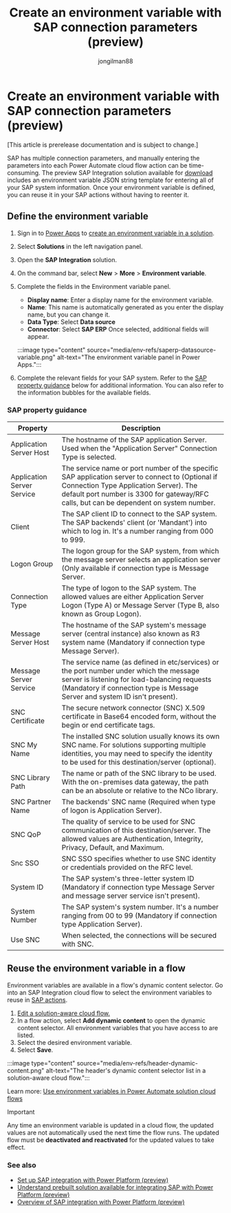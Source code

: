﻿---
title: Create an environment variable with SAP connection parameters (preview)
description: Define an environment variable in Power Apps that contains all of your SAP system information, then reuse it in your SAP flow actions
author: jongilman88
contributors:
- EllenWehrle
- galitskyd
- microsoft-dustin
- ryanb58
- scottwoodallmsft
- Wrighttyler
ms.author: jongilman
ms.reviewer: ellenwehrle
ms.subservice: power-automate-connections
ms.topic: how-to
ms.date: 11/01/2022

--- 
# Create an environment variable with SAP connection parameters (preview)

[This article is prerelease documentation and is subject to change.]

SAP has multiple connection parameters, and manually entering the parameters into each Power Automate cloud flow action can be time-consuming. The preview SAP Integration solution available for [download](https://github.com/jongilman88/PowerPlatformSAPIntegration) includes an environment variable JSON string template for entering all of your SAP system information. Once your environment variable is defined, you can reuse it in your SAP actions without having to reenter it.

## Define the environment variable

1. Sign in to [Power Apps](https://make.powerapps.com) to [create an environment variable in a solution](/power-apps/maker/data-platform/environmentvariables#create-an-environment-variable-in-a-solution).

1. Select **Solutions** in the left navigation panel.

1. Open the **SAP Integration** solution.

1. On the command bar, select **New** > **More** > **Environment variable**.

1. Complete the fields in the Environment variable panel.

    - **Display name**: Enter a display name for the environment variable.
    - **Name**: This name is automatically generated as you enter the display name, but you can change it.
    - **Data Type**: Select **Data source**
    - **Connector**: Select **SAP ERP** Once selected, additional fields will appear.

   :::image type="content" source="media/env-refs/saperp-datasource-variable.png" alt-text="The environment variable panel in Power Apps.":::

1. Complete the relevant fields for your SAP system. Refer to the [SAP property guidance](#sap-property-guidance) below for additional information. You can also refer to the information bubbles for the available fields.

### SAP property guidance

| Property  |Description |
|-|-|
| Application Server Host        | The hostname of the SAP application Server. Used when the "Application Server" Connection Type is selected. |
| Application Server Service     | The service name or port number of the specific SAP application server to connect to (Optional if Connection Type Application Server). The default port number is 3300 for gateway/RFC calls, but can be dependent on system number.|
| Client  | The SAP client ID to connect to the SAP system. The SAP backends' client (or 'Mandant') into which to log in. It's a number ranging from 000 to 999. |
| Logon Group  | The logon group for the SAP system, from which the message server selects an application server (Only available if connection type is Message Server. |
| Connection Type   | The type of logon to the SAP system. The allowed values are either Application Server Logon (Type A) or Message Server (Type B, also known as Group Logon).|
| Message Server Host  | The hostname of the SAP system's message server (central instance) also known as R3 system name (Mandatory if connection type Message Server).  |
| Message Server Service | The service name (as defined in etc/services) or the port number under which the message server is listening for load-balancing requests (Mandatory if connection type is Message Server and system ID isn't present). |
| SNC Certificate  | The secure network connector (SNC) X.509 certificate in Base64 encoded form, without the begin or end certificate tags. |
| SNC My Name  | The installed SNC solution usually knows its own SNC name. For solutions supporting multiple identities, you may need to specify the identity to be used for this destination/server (optional). |
| SNC Library Path  | The name or path of the SNC library to be used. With the on-premises data gateway, the path can be an absolute or relative to the NCo library.  |
| SNC Partner Name  | The backends' SNC name (Required when type of logon is Application Server). |
| SNC QoP | The quality of service to be used for SNC communication of this destination/server. The allowed values are Authentication, Integrity, Privacy, Default, and Maximum. |
| Snc SSO  | SNC SSO specifies whether to use SNC identity or credentials provided on the RFC level.  |
| System ID  | The SAP system's three-letter system ID (Mandatory if connection type Message Server and message server service isn't present).  |
| System Number  | The SAP system's system number. It's a number ranging from 00 to 99 (Mandatory if connection type Application Server).   |
| Use SNC | When selected, the connections will be secured with SNC. |

## Reuse the environment variable in a flow

Environment variables are available in a flow's dynamic content selector. Go into an SAP Integration cloud flow to select the environment variables to reuse in [SAP actions](/connectors/sap/#actions).

1. [Edit a solution-aware cloud flow.](/power-automate/edit-solution-aware-flow)
1. In a flow action, select **Add dynamic content** to open the dynamic content selector. All environment variables that you have access to are listed.
1. Select the desired environment variable.
1. Select **Save**.

 :::image type="content" source="media/env-refs/header-dynamic-content.png" alt-text="The header's dynamic content selector list in a solution-aware cloud flow.":::

Learn more: [Use environment variables in Power Automate solution cloud flows](/power-apps/maker/data-platform/environmentvariables#use-environment-variables-in-power-automate-solution-cloud-flows)

> [!IMPORTANT]
>
> Any time an environment variable is updated in a cloud flow, the updated values are not automatically used the next time the flow runs. The updated flow must be **deactivated and reactivated** for the updated values to take effect.

### See also

- [Set up SAP integration with Power Platform (preview)](set-up-prepare.md)
- [Understand prebuilt solution available for integrating SAP with Power Platform (preview)](solutions.md)
- [Overview of SAP integration with Power Platform (preview)](overview.md)
